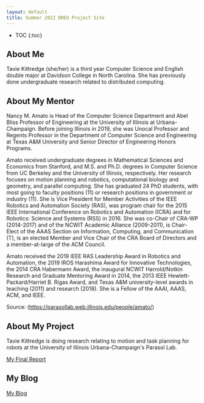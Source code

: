 ```yaml
---
layout: default
title: Summer 2022 DREU Project Site
---
```


* TOC
{:toc}

## About Me

Tavie Kittredge (she/her) is a third year Computer Science and English double major at Davidson College in North Carolina. She has previously done undergraduate research related to distributed computing.

## About My Mentor

Nancy M. Amato is Head of the Computer Science Department and Abel Bliss Professor of Engineering at the University of Illinois at Urbana-Champaign. Before joining Illinois in 2019, she was Unocal Professor and Regents Professor in the Department of Computer Science and Engineering at Texas A&M University and Senior Director of Engineering Honors Programs.

Amato received undergraduate degrees in Mathematical Sciences and Economics from Stanford, and M.S. and Ph.D. degrees in Computer Science from UC Berkeley and the University of Illinois, respectively. Her research focuses on motion planning and robotics, computational biology and geometry, and parallel computing. She has graduated 24 PhD students, with most going to faculty positions (11) or research positions in government or industry (11). She is Vice President for Member Activities of the IEEE Robotics and Automation Society (RAS), was program chair for the 2015 IEEE International Conference on Robotics and Automation (ICRA) and for Robotics: Science and Systems (RSS) in 2016. She was co-Chair of CRA-WP (2014-2017) and of the NCWIT Academic Alliance (2009-2011), is Chair-Elect of the AAAS Section on Information, Computing, and Communication (T), is an elected Member and Vice Chair of the CRA Board of Directors and a member-at-large of the ACM Council.

Amato received the 2019 IEEE RAS Leadership Award in Robotics and Automation, the 2019 IROS Harashima Award for Innovative Technologies, the 2014 CRA Habermann Award, the inaugural NCWIT Harrold/Notkin Research and Graduate Mentoring Award in 2014, the 2013 IEEE Hewlett-Packard/Harriet B. Rigas Award, and Texas A&M university-level awards in teaching (2011) and research (2018). She is a Fellow of the AAAI, AAAS, ACM, and IEEE.

Source: (https://parasollab.web.illinois.edu/people/amato/)
## About My Project

Tavie Kittredge is doing research relating to motion and task planning for robots at the University of Illinois Urbana-Champaign's Parasol Lab. 

[My Final Report](files/finalreport.pdf)

## My Blog

[My Blog](blog.html)
